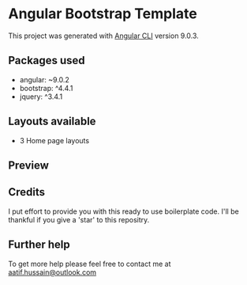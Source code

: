 # Angular Bootstrap Template

This project was generated with [Angular CLI](https://github.com/angular/angular-cli) version 9.0.3.

## Packages used
- angular: ~9.0.2
- bootstrap: ^4.4.1
- jquery: ^3.4.1

## Layouts available
- 3 Home page layouts

## Preview

## Credits
I put effort to provide you with this ready to use boilerplate code. I'll be thankful if you give a 'star' to this repositry.


## Further help

To get more help please feel free to contact me at aatif.hussain@outlook.com
